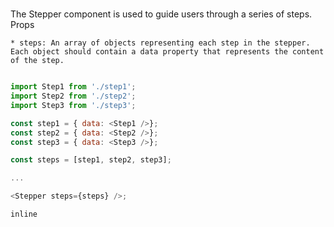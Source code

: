 # <Stepper>

The Stepper component is used to guide users through a series of steps.
Props

    * steps: An array of objects representing each step in the stepper. Each object should contain a data property that represents the content of the step.

```javascript

import Step1 from './step1';
import Step2 from './step2';
import Step3 from './step3';

const step1 = { data: <Step1 />};
const step2 = { data: <Step2 />};
const step3 = { data: <Step3 />};

const steps = [step1, step2, step3];

...

<Stepper steps={steps} />;

```

```inline```